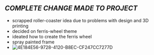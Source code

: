 *COMPLETE CHANGE MADE TO PROJECT*
-
- scrapped roller-coaster idea due to problems with design and 3D printing
- decided on ferris-wheel theme
- ideated how to create the ferris wheel
- spray painted frame
- ![4E184E56-9728-4120-B8EC-CF247CC7277D](https://github.com/ss14740/MachineLab/assets/98390888/b57f09cb-cc31-4956-b563-68aea7d0b462)
